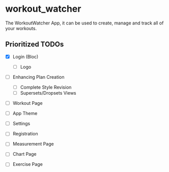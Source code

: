 # workout_watcher

The WorkoutWatcher App, it can be used to create, manage and track all of your workouts.

## Prioritized TODOs

* [x] Login (Bloc)
  * [ ] Logo
* [ ] Enhancing Plan Creation
  * [ ] Complete Style Revision
  * [ ] Supersets/Dropsets Views 
* [ ] Workout Page
* [ ] App Theme
* [ ] Settings
* [ ] Registration 
* [ ] Measurement Page
* [ ] Chart Page
* [ ] Exercise Page

